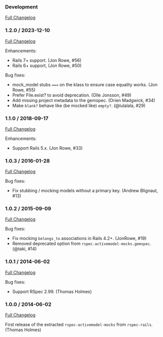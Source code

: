 ### Development
[Full Changelog](https://github.com/rspec/rspec-activemodel-mocks/compare/v1.2.0...main)

### 1.2.0 / 2023-12-10
[Full Changelog](https://github.com/rspec/rspec-activemodel-mocks/compare/v1.1.0...v1.2.0)

Enhancements:

* Rails 7+ support. (Jon Rowe, #56)
* Rails 6+ support, (Jon Rowe, #50)

Bug fixes:

* mock_model stubs `===` on the klass to ensure case equality works. (Jon Rowe, #55)
* Prefer File.exist? to avoid deprecation. (Olle Jonsson, #49)
* Add missing project metadata to the gemspec. (Orien Madgwick, #34)
* Make `blank?` behave like (be mocked like) `empty?`. (@lulalala, #29)

### 1.1.0 / 2018-09-17
[Full Changelog](https://github.com/rspec/rspec-activemodel-mocks/compare/v1.0.3...v1.1.0)

Enhancements:

* Support Rails 5.x. (Jon Rowe, #33)

### 1.0.3 / 2016-01-28
[Full Changelog](https://github.com/rspec/rspec-activemodel-mocks/compare/v1.0.2...v1.0.3)

Bug fixes:

* Fix stubbing / mocking models without a primary key. (Andrew Blignaut, #13)

### 1.0.2 / 2015-09-09
[Full Changelog](https://github.com/rspec/rspec-activemodel-mocks/compare/v1.0.1...v1.0.2)

Bug fixes:

* Fix mocking `belongs_to` associations in Rails 4.2+. (JonRowe, #19)
* Removed deprecated option from `rspec-activemodel-mocks.gemspec`. (@taki, #14)

### 1.0.1 / 2014-06-02
[Full Changelog](https://github.com/rspec/rspec-activemodel-mocks/compare/v1.0.0...v1.0.1)

Bug fixes:

* Support RSpec 2.99. (Thomas Holmes)

### 1.0.0 / 2014-06-02
[Full Changelog](https://github.com/rspec/rspec-activemodel-mocks/compare/extract-from-rspec-rails...v1.0.0)

First release of the extracted `rspec-activemodel-mocks` from `rspec-rails`. (Thomas Holmes)
